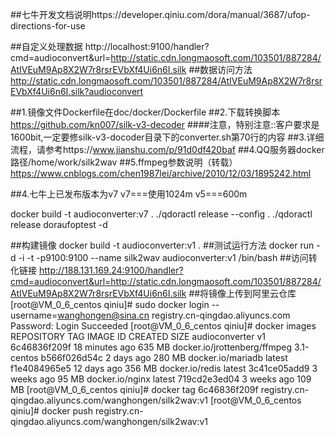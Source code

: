##七牛开发文档说明https://developer.qiniu.com/dora/manual/3687/ufop-directions-for-use

##自定义处理数据
http://localhost:9100/handler?cmd=audioconvert&url=http://static.cdn.longmaosoft.com/103501/887284/AtIVEuM9Ap8X2W7r8rsrEVbXf4Ui6n6I.silk
##数据访问方法
http://static.cdn.longmaosoft.com/103501/887284/AtIVEuM9Ap8X2W7r8rsrEVbXf4Ui6n6I.silk?audioconvert


##1.镜像文件Dockerfile在doc/docker/Dockerfile
##2.下载转换脚本 https://github.com/kn007/silk-v3-decoder
####注意，特别注意::客户要求是1600bit,一定要修silk-v3-docoder目录下的converter.sh第70行的内容
##3.详细流程，请参考https://www.jianshu.com/p/91d0df420baf
##4.QQ服务器docker路径/home/work/silk2wav
##5.ffmpeg参数说明（转载）https://www.cnblogs.com/chen1987lei/archive/2010/12/03/1895242.html

##4.七牛上已发布版本为v7
v7===使用1024m
v5===600m


docker build -t audioconverter:v7 .
./qdoractl release --config .
./qdoractl release doraufoptest -d


##构建镜像
docker build -t audioconverter:v1 .
##测试运行方法
docker run -d -i -t -p9100:9100 --name silk2wav audioconverter:v1 /bin/bash
##访问转化链接
http://188.131.169.24:9100/handler?cmd=audioconvert&url=http://static.cdn.longmaosoft.com/103501/887284/AtIVEuM9Ap8X2W7r8rsrEVbXf4Ui6n6I.silk
##将镜像上传到阿里云仓库
[root@VM_0_6_centos qiniu]# sudo docker login --username=wanghongen@sina.cn registry.cn-qingdao.aliyuncs.com
Password:
Login Succeeded
[root@VM_0_6_centos qiniu]# docker images
REPOSITORY                                          TAG                 IMAGE ID            CREATED             SIZE
audioconverter                                      v1                  6c46836f209f        18 minutes ago      635 MB
docker.io/jrottenberg/ffmpeg                        3.1-centos          b566f026d54c        2 days ago          280 MB
docker.io/mariadb                                   latest              f1e4084965e5        12 days ago         356 MB
docker.io/redis                                     latest              3c41ce05add9        3 weeks ago         95 MB
docker.io/nginx                                     latest              719cd2e3ed04        3 weeks ago         109 MB
[root@VM_0_6_centos qiniu]# docker tag 6c46836f209f registry.cn-qingdao.aliyuncs.com/wanghongen/silk2wav:v1
[root@VM_0_6_centos qiniu]# docker push registry.cn-qingdao.aliyuncs.com/wanghongen/silk2wav:v1

